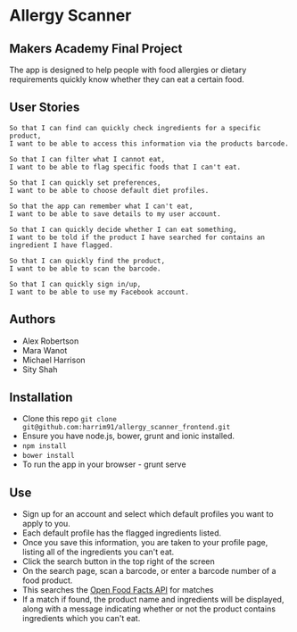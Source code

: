 # Allergy Scanner

Makers Academy Final Project
----------------------------
The app is designed to help people with food allergies or dietary requirements quickly know whether they can eat a certain food.

User Stories
------------
```
So that I can find can quickly check ingredients for a specific product,
I want to be able to access this information via the products barcode.

So that I can filter what I cannot eat,
I want to be able to flag specific foods that I can't eat.

So that I can quickly set preferences,
I want to be able to choose default diet profiles.

So that the app can remember what I can't eat,
I want to be able to save details to my user account.

So that I can quickly decide whether I can eat something,
I want to be told if the product I have searched for contains an ingredient I have flagged.

So that I can quickly find the product,
I want to be able to scan the barcode.

So that I can quickly sign in/up,
I want to be able to use my Facebook account.

```

Authors
-------
- Alex Robertson
- Mara Wanot
- Michael Harrison
- Sity Shah

Installation
-------
- Clone this repo `git clone git@github.com:harrim91/allergy_scanner_frontend.git`
- Ensure you have node.js, bower, grunt and ionic installed.
- `npm install`
- `bower install`
- To run the app in your browser - grunt serve

Use
-------
- Sign up for an account and select which default profiles you want to apply to you.
- Each default profile has the flagged ingredients listed.
- Once you save this information, you are taken to your profile page, listing all of the ingredients you can't eat.
- Click the search button in the top right of the screen
- On the search page, scan a barcode, or enter a barcode number of a food product.
- This searches the [Open Food Facts API](http://world.openfoodfacts.org/data) for matches
- If a match if found, the product name and ingredients will be displayed, along with a message indicating whether or not the product contains ingredients which you can't eat.
